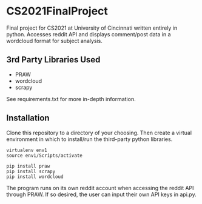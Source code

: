 # CS2021FinalProject

Final project for CS2021 at University of Cincinnati written entirely in python. Accesses reddit API and displays comment/post data in a wordcloud format for subject analysis. 

## 3rd Party Libraries Used

- PRAW
- wordcloud
- scrapy

See requirements.txt for more in-depth information.

## Installation

Clone this repository to a directory of your choosing. Then create a virtual environment in which to install/run the third-party python libraries.

```
virtualenv env1
source env1/Scripts/activate

pip install praw
pip install scrapy
pip install wordcloud
```

The program runs on its own reddit account when accessing the reddit API through PRAW. If so desired, the user can input their own API keys in api.py. 
